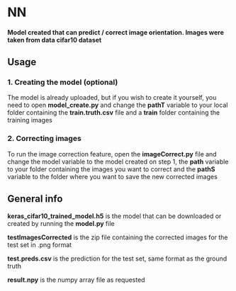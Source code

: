 # NN

#### Model created that can predict / correct image orientation. Images were taken from data cifar10 dataset

## Usage

### **1. Creating the model** (optional)
The model is already uploaded, but if you wish to create it yourself, you need to open **model_create.py** and change the **pathT** variable to your local folder containing the **train.truth.csv** file and a **train** folder containing the training images

### **2. Correcting images**
To run the image correction feature, open the **imageCorrect.py** file and change the model variable to the model created on step 1, the **path** variable to your folder containing the images you want to correct and the **pathS** variable to the folder where you want to save the new corrected images


## **General info**
**keras_cifar10_trained_model.h5** is the model that can be downloaded or created by running the **model.py** file

**testImagesCorrected** is the zip file containing the corrected images for the test set in .png format

**test.preds.csv** is the prediction for the test set, same format as the ground truth

**result.npy** is the numpy array file as requested
